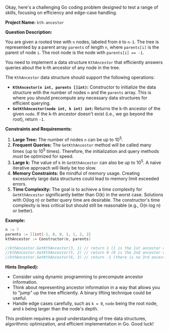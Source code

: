Okay, here's a challenging Go coding problem designed to test a range of skills, focusing on efficiency and edge-case handling.

**Project Name:** `kth-ancestor`

**Question Description:**

You are given a rooted tree with `n` nodes, labeled from `0` to `n-1`. The tree is represented by a parent array `parents` of length `n`, where `parents[i]` is the parent of node `i`. The root node is the node with `parents[i] == -1`.

You need to implement a data structure `KthAncestor` that efficiently answers queries about the k-th ancestor of any node in the tree.

The `KthAncestor` data structure should support the following operations:

*   **`KthAncestor(n int, parents []int)`:**  Constructor to initialize the data structure with the number of nodes `n` and the `parents` array. This is where you should precompute any necessary data structures for efficient querying.
*   **`GetKthAncestor(node int, k int) int`:** Returns the k-th ancestor of the given `node`. If the k-th ancestor doesn't exist (i.e., we go beyond the root), return `-1`.

**Constraints and Requirements:**

1.  **Large Tree:** The number of nodes `n` can be up to 10<sup>5</sup>.
2.  **Frequent Queries:** The `GetKthAncestor` method will be called many times (up to 10<sup>5</sup> times). Therefore, the initialization and query methods *must* be optimized for speed.
3.  **Large k:** The value of `k` in `GetKthAncestor` can also be up to 10<sup>5</sup>.  A naive iterative approach will likely be too slow.
4.  **Memory Constraints:** Be mindful of memory usage. Creating excessively large data structures could lead to memory limit exceeded errors.
5.  **Time Complexity:**  The goal is to achieve a time complexity for `GetKthAncestor` significantly better than O(k) in the worst case. Solutions with O(log n) or better query time are desirable. The constructor's time complexity is less critical but should still be reasonable (e.g., O(n log n) or better).

**Example:**

```go
n := 7
parents := []int{-1, 0, 0, 1, 1, 2, 2}
kthAncestor := Constructor(n, parents)

//kthAncestor.GetKthAncestor(3, 1) // return 1 (1 is the 1st ancestor of 3)
//kthAncestor.GetKthAncestor(5, 2) // return 0 (0 is the 2nd ancestor of 5)
//kthAncestor.GetKthAncestor(6, 3) // return -1 (there is no 3rd ancestor of 6)
```

**Hints (Implied):**

*   Consider using dynamic programming to precompute ancestor information.
*   Think about representing ancestor information in a way that allows you to "jump" up the tree efficiently. A binary lifting technique could be useful.
*   Handle edge cases carefully, such as `k = 0`, `node` being the root node, and `k` being larger than the node's depth.

This problem requires a good understanding of tree data structures, algorithmic optimization, and efficient implementation in Go. Good luck!

